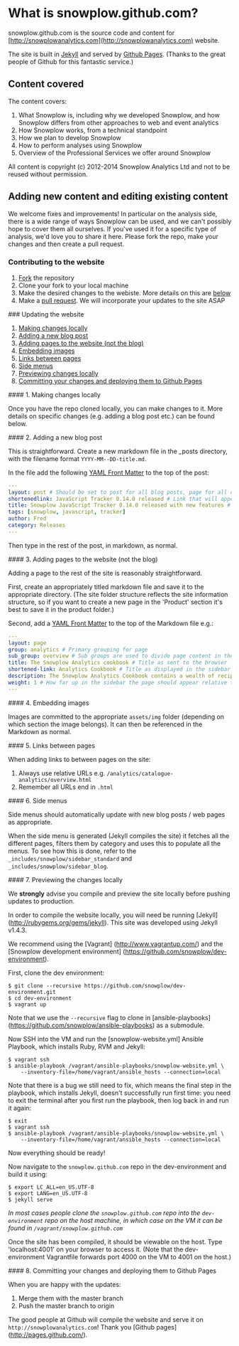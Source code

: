 # What is snowplow.github.com?

snowplow.github.com is the source code and content for [http://snowplowanalytics.com](http://snowplowanalytics.com) website.

The site is built in [Jekyll](https://github.com/mojombo/jekyll) and served by [Github Pages](http://pages.github.com/). (Thanks to the great people of Github for this fantastic service.) 

## Content covered

The content covers:

1. What Snowplow is, including why we developed Snowplow, and how Snowplow differs from other approaches to web and event analytics
2. How Snowplow works, from a technical standpoint
3. How we plan to develop Snowplow
4. How to perform analyses using Snowplow
5. Overview of the Professional Services we offer around Snowplow

All content is copyright (c) 2012-2014 Snowplow Analytics Ltd and not to be reused without permission. 


## Adding new content and editing existing content

We welcome fixes and improvements! In particular on the analysis side, there is a wide range of ways Snowplow can be used, and we can't possibly hope to cover them all ourselves. If you've used it for a specific type of analysis, we'd love you to share it here. Please fork the repo, make your changes and then create a pull request.

### Contributing to the website

1. [Fork](https://help.github.com/articles/fork-a-repo) the repository
2. Clone your fork to your local machine
3. Make the desired changes to the webiste. More details on this are [below](#website-update)
4. Make a [pull request](https://help.github.com/articles/using-pull-requests). We will incorporate your updates to the site ASAP


<a name="website-update" />
### Updating the website

1. [Making changes locally](#2-making-changes-locally)
2. [Adding a new blog post](#3-adding-a-new-blog-post)
3. [Adding pages to the website (not the blog)](#4-adding-pages-to-the-website-not-the-blog)
4. [Embedding images](#5-embedding-images)
5. [Links between pages](#6-links-between-pages)
6. [Side menus](#7-side-menus)
7. [Previewing changes locally](#8-previewing-the-changes-locally)
8. [Committing your changes and deploying them to Github Pages](#9-committing-your-changes-and-deploying-them-to-github-pages)


<a name="2-making-changes-locally" />
#### 1. Making changes locally

Once you have the repo cloned locally, you can make changes to it. More details on specific changes (e.g. adding a blog post etc.) can be found below.

<a name="3-adding-a-new-blog-post" />
#### 2. Adding a new blog post


This is straightforward. Create a new markdown file in the _posts directory, with the filename format `YYYY-MM--DD-title.md`.

In the file add the following [YAML Front Matter](https://github.com/mojombo/jekyll/wiki/YAML-Front-Matter) to the top of the post:

```yaml
---
layout: post # Should be set to post for all blog posts, page for all other pages (except homepage)
shortenedlink: JavaScript Tracker 0.14.0 released # Link that will appear in the side menu
title: Snowplow JavaScript Tracker 0.14.0 released with new features # Page title will appear in the browser
tags: [snowplow, javascript, tracker] 
author: Fred
category: Releases
---
```

Then type in the rest of the post, in markdown, as normal.

<a name="4-adding-pages-to-the-website-not-the-blog" />
#### 3. Adding pages to the website (not the blog)

Adding a page to the rest of the site is reasonably straightforward.

First, create an appropriately titled markdown file and save it to the appropriate directory. (The site folder structure reflects the site information structure, so if you want to create a new page in the 'Product' section it's best to save it in the product folder.)

Second, add a [YAML Front Matter](https://github.com/mojombo/jekyll/wiki/YAML-Front-Matter) to the top of the Markdown file e.g.:

```yaml
---
layout: page
group: analytics # Primary grouping for page
sub_group: overview # Sub groups are used to divide page content in the analytics section
title: The Snowplow Analytics cookbook # Title as sent to the browser
shortened-link: Analytics Cookbook # Title as displayed in the sidebar
description: The Snowplow Analytics Cookbook contains a wealth of recipes for using Snowplow data to answer your business questions. # Description as passed to Google
weight: 1 # How far up in the sidebar the page should appear relative to other pages
---
```

<a name="5-embedding-images" />
#### 4. Embedding images

Images are committed to the appropriate `assets/img` folder (depending on which section the image belongs). It can then be referenced in the Markdown as normal.
	
<a name="6-links-between-pages" />
#### 5. Links between pages

When adding links to between pages on the site:

1. Always use relative URLs e.g. `/analytics/catalogue-analytics/overview.html`
2. Remember all URLs end in `.html`

<a name="7-side-menus" />
#### 6. Side menus

Side menus should automatically update with new blog posts / web pages as appropriate.

When the side menu is generated (Jekyll compiles the site) it fetches all the different pages, filters them by category and uses this to populate all the menus. To see how this is done, refer to the `_includes/snowplow/sidebar_standard` and `_includes/snowplow/sidebar_blog`.

<a name="8-previewing-the-changes-locally" />
#### 7. Previewing the changes locally

We **strongly** advise you compile and preview the site locally before pushing updates to production.

In order to compile the website locally, you will need be running [Jekyll] (http://rubygems.org/gems/jekyll). This site was developed using Jekyll v1.4.3.

We recommend using the [Vagrant] (http://www.vagrantup.com/) and the [Snowplow development environment] (https://github.com/snowplow/dev-environment).

First, clone the dev environment:

	$ git clone --recursive https://github.com/snowplow/dev-environment.git 
	$ cd dev-environment
	$ vagrant up

Note that we use the `--recursive` flag to clone in [ansible-playbooks] (https://github.com/snowplow/ansible-playbooks) as a submodule. 

Now SSH into the VM and run the [snowplow-website.yml] Ansible Playbook, which installs Ruby, RVM and Jekyll:

	$ vagrant ssh
	$ ansible-playbook /vagrant/ansible-playbooks/snowplow-website.yml \
		--inventory-file=/home/vagrant/ansible_hosts --connection=local

Note that there is a bug we still need to fix, which means the final step in the playbook, which installs Jekyll, doesn't successfully run first time: you need to exit the terminal after you first run the playbook, then log back in and run it again:

	$ exit
	$ vagrant ssh 
	$ ansible-playbook /vagrant/ansible-playbooks/snowplow-website.yml \
		--inventory-file=/home/vagrant/ansible_hosts --connection=local

Now everything should be ready!

Now navigate to the `snowplow.github.com` repo in the dev-environment and build it using:

    $ export LC_ALL=en_US.UTF-8
    $ export LANG=en_US.UTF-8
	$ jekyll serve

*In most cases people clone the `snowplow.github.com` repo into the `dev-environment` repo on the host machine, in which case on the VM it can be found in `/vagrant/snowplow.github.com`*

Once the site has been compiled, it should be viewable on the host. Type 'localhost:4001' on your browser to access it. (Note that the dev-environment Vagrantfile forwards port 4000 on the VM to 4001 on the host.)

<a name="9-committing-your-changes-and-deploying-them-to-github-pages" />
#### 8. Committing your changes and deploying them to Github Pages

When you are happy with the updates:

1. Merge them with the master branch
2. Push the master branch to origin

The good people at Github will compile the website and serve it on `http://snowplowanalytics.com`! Thank you [Github pages] (http://pages.github.com/).

[dev-environment]: https://github.com/snowplow/dev-environment
